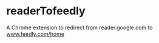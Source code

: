 readerTofeedly
==============

A Chrome extension to redirect from reader.google.com to www.feedly.com/home
